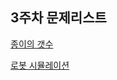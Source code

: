 ## 3주차 문제리스트
[종이의 갯수](https://www.acmicpc.net/problem/1780)

[로봇 시뮬레이션](https://www.acmicpc.net/problem/2174)